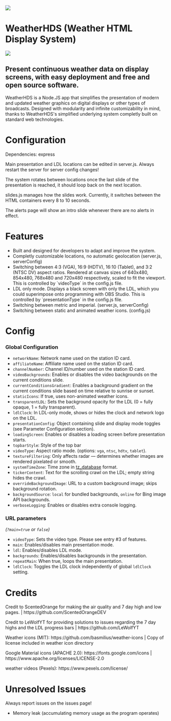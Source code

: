 <img src="https://github.com/SSPWXR0/weatherhds1/blob/master/public/images/hdslogo_2024.png">
<body>
  <h1>WeatherHDS (Weather HTML Display System)</h1>

  <img src="https://github.com/SSPWXR0/weatherhds1/blob/master/public/images/hds_screenshots.jpg">

  <h2>Present continuous weather data on display screens, with easy deployment and free and open source software.</h2>
  <p>WeatherHDS is a Node.JS app that simplifies the presentation of modern and updated weather graphics on digital displays or other types of broadcasts. Designed with modularity and infinite customizability in mind, thanks to WeatherHDS's simplified
  underlying system completly built on standard web technologies.</p>

  <h1>Configuration</h1>
  <p>Dependencies: express</p>
  <p>Main presentation and LDL locations can be edited in server.js. Always restart the server for server config changes!</p>
  <p>The system rotates between locations once the last slide of the presentation is reached, it should loop back on the next location.</p>
  <p>slides.js manages how the slides work. Currently, it switches between the HTML containers every 8 to 10 seconds.</p>
  <p>The alerts page will show an intro slide whenever there are no alerts in effect.</p>

  <h1>Features</h1>
  <ul>
    <li>Built and designed for developers to adapt and improve the system.</li>
    <li>Completly customizable locations, no automatic geolocation (server.js, serverConfig)</li>
    <li>Switching between 4:3 (VGA), 16:9 (HDTV), 16:10 (Tablet), and 3:2 (NTSC DV) aspect ratios. Rendered at canvas sizes of 640x480, 854x480, 768x480 and 720x480 respectively, scaled to fit the viewport. This is controlled by `videoType` in the config.js file.</li>
    <li>LDL only mode. Displays a black screen with only the LDL, which you could superimpose onto programming with OBS Studio. This is controlled by `presentationType` in the config.js file.</li>
    <li>Switching between metric and imperial. (server.js, serverConfig)</li>
    <li>Switching between static and animated weather icons. (config.js)</li>
  </ul>

<h1>Config</h1>

<h3>Global Configuration</h3>
<ul>
  <li><code>networkName</code>: Network name used on the station ID card.</li>
  <li><code>affiliateName</code>: Affiliate name used on the station ID card.</li>
  <li><code>channelNumber</code>: Channel ID/number used on the station ID card.</li>
  <li><code>videoBackgrounds</code>: Enables or disables the video backgrounds on the current conditions slide.</li>
  <li><code>currentConditionsGradient</code>: Enables a background gradient on the current conditions slide based on time relative to sunrise or sunset.</li>
  <li><code>staticIcons</code>: If true, uses non-animated weather icons.</li>
  <li><code>transparentLDL</code>: Sets the background opacity for the LDL (0 = fully opaque, 1 = fully transparent).</li>
  <li><code>ldlClock</code>: In LDL-only mode, shows or hides the clock and network logo on the LDL.</li>
  <li><code>presentationConfig</code>: Object containing slide and display mode toggles (see Parameter Configuration section).</li>
  <li><code>loadingScreen</code>: Enables or disables a loading screen before presentation starts.</li>
  <li><code>topbarStyle</code>: Style of the top bar </li>
  <li><code>videoType</code>: Aspect ratio mode. (options: <code>vga</code>, <code>ntsc</code>, <code>hdtv</code>, <code>tablet</code>).</li>
  <li><code>textureFiltering</code>: Only affects radar — determines whether images are rendered pixelated or smooth.</li>
  <li><code>systemTimeZone</code>: Time zone in <a href="https://en.wikipedia.org/wiki/List_of_tz_database_time_zones">tz_database</a> format.</li>
  <li><code>tickerContent</code>: Text for the scrolling crawl on the LDL; empty string hides the crawl.</li>
  <li><code>overrideBackgroundImage</code>: URL to a custom background image; skips background rotation.</li>
  <li><code>backgroundSource</code>: <code>local</code> for bundled backgrounds, <code>online</code> for Bing image API backgrounds.</li>
  <li><code>verboseLogging</code>: Enables or disables extra console logging.</li>
</ul>

<h3>URL parameters </h3>
<i>(<code>?main=true</code> or <code>false</code>)</i>
<ul>
  <li><code>videoType</code>: Sets the video type. Please see entry #3 of features.</li>
  <li><code>main</code>: Enables/disables main presentation mode.</li>
  <li><code>ldl</code>: Enables/disables LDL mode.</li>
  <li><code>backgrounds</code>: Enables/disables backgrounds in the presentation.</li>
  <li><code>repeatMain</code>: When true, loops the main presentation.</li>
  <li><code>ldlClock</code>: Toggles the LDL clock independently of global <code>ldlClock</code> setting.</li>
</ul>
<p></p>



  <h1>Credits</h1>
    <p>Credit to ScentedOrange for making the air quality and 7 day high and low pages. | https://github.com/ScentedOrangeDEV</p>
    <p>Credit to LeWolfYT for providing solutions to issues regarding the 7 day highs and the LDL progress bars | https://github.com/LeWolfYT</p>
  <p>Weather icons (MIT): https://github.com/basmilius/weather-icons | Copy of license included in weather icon directory</p>
  <p>Google Material icons (APACHE 2.0): https://fonts.google.com/icons | https://www.apache.org/licenses/LICENSE-2.0</p>
  <p>weather videos (Pexels): https://www.pexels.com/license/</p>

  <h1>Unresolved Issues</h1>
  <p>Always report issues on the issues page!</p>
  <ul>
    <li>Memory leak (accumulating memory usage as the program operates)</li>
  </ul> 
</body>